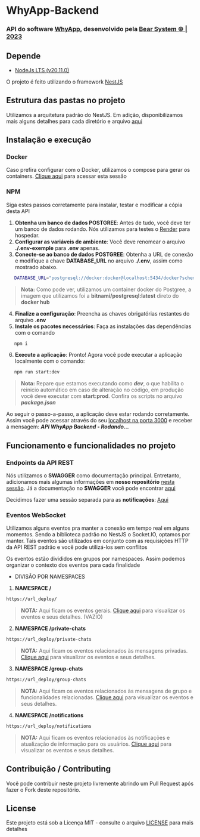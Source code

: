 # WhyApp-Backend

### API do software [WhyApp](https://github.com/bear-system-dev/whyapp-frontend), desenvolvido pela [Bear System © | 2023](https://bearsystem.onrender.com)

## Depende

- [NodeJs LTS (v20.11.0)](https://nodejs.org/en)
  
O projeto é feito utilizando o framework [NestJS](https://docs.nestjs.com)

## Estrutura das pastas no projeto

Utilizamos a arquitetura padrão do NestJS. Em adição, disponibilizamos mais alguns detalhes para cada diretório e arquivo [aqui](https://github.com/bear-system-dev/whyapp-backend/blob/dev/docs/structure.md)

## Instalação e execução

### Docker

Caso prefira configurar com o Docker, utilizamos o compose para gerar os containers. [Clique aqui](https://github.com/bear-system-dev/whyapp-backend/blob/dev/docs/Docker.md) para acessar esta sessão

### NPM

Siga estes passos corretamente para instalar, testar e modificar a cópia desta API

1. **Obtenha um banco de dados POSTGREE**: Antes de tudo, você deve ter um banco de dados rodando. Nós utilizamos para testes o [Render](https://render.com) para hospedar.
2. **Configurar as variáveis de ambiente**: Você deve renomear o arquivo **./.env-exemple** para **.env** apenas.
3. **Conecte-se ao banco de dados POSTGREE**: Obtenha a URL de conexão e modifique a chave **DATABASE_URL** no arquivo **./.env**, assim como mostrado abaixo.
```bash 
   DATABASE_URL="postgresql://docker:docker@localhost:5434/docker?schema=public" 
```
   >**Nota:** Como pode ver, utilizamos um container docker do Postgree, a imagem que utilizamos foi a **bitnami/postgresql:latest** direto do **docker hub**
   
4. **Finalize a configuração**: Preencha as chaves obrigatórias restantes do arquivo **.env**
5. **Instale os pacotes necessários**: Faça as instalações das dependências com o comando
```bash
   npm i
```
6. **Execute a aplicação**: Pronto! Agora você pode executar a aplicação localmente com o comando:
```bash
   npm run start:dev
```
>**Nota:** Repare que estamos executando como **_dev_**, o que habilita o reinicio automático em caso de alteração no código, em produção você deve executar com **start:prod**. Confira os scripts no arquivo **_package.json_**

Ao seguir o passo-a-passo, a aplicação deve estar rodando corretamente. Assim você pode acessar através do seu [localhost na porta 3000](http:127.0.0.1:3000) e receber a mensagem: **_API WhyApp Backend - Rodando..._**

## Funcionamento e funcionalidades no projeto

### Endpoints da API REST

Nós utilizamos o **SWAGGER** como documentação principal. Entretanto, adicionamos mais algumas informações em **nosso repositório** [nesta sessão](https://github.com/bear-system-dev/whyapp-backend/blob/dev/docs/endpoints.md). Já a documentação no **SWAGGER** você pode encontrar [aqui](https://whyapp-backend.onrender.com/v1/docs/api/#/)

Decidimos fazer uma sessão separada para as **notificações**: [Aqui](https://github.com/bear-system-dev/whyapp-backend/blob/dev/docs/notifications.md)

### Eventos WebSocket

Utilizamos alguns eventos pra manter a conexão em tempo real em alguns momentos. Sendo a biblioteca padrão no NestJS o Socket.IO, optamos por manter. Tais eventos são utilizados em conjunto com as requisições HTTP da API REST padrão e você pode utilizá-los sem conflitos

Os eventos estão divididos em grupos por namespaces. Assim podemos organizar o contexto dos eventos para cada finalidade

- DIVISÃO POR NAMESPACES

1. **NAMESPACE /**
```bash
https://url_deploy/
```
>**NOTA:** Aqui ficam os eventos gerais. [Clique aqui](https://github.com/bear-system-dev/whyapp-backend/blob/dev/docs/#) para visualizar os eventos e seus detalhes. (VAZIO)

2. **NAMESPACE /private-chats**
```bash
https://url_deploy/private-chats
```
>**NOTA:** Aqui ficam os eventos relacionados às mensagens privadas. [Clique aqui](https://github.com/bear-system-dev/whyapp-backend/blob/dev/docs/socket_private_events.md) para visualizar os eventos e seus detalhes.

3. **NAMESPACE /group-chats**
```bash
https://url_deploy/group-chats
```
>**NOTA:** Aqui ficam os eventos relacionados às mensagens de grupo e funcionalidades relacionadas. [Clique aqui](https://github.com/bear-system-dev/whyapp-backend/blob/dev/docs/group-events.md) para visualizar os eventos e seus detalhes.

4. **NAMESPACE /notifications**
```bash
https://url_deploy/notifications
```
>**NOTA:** Aqui ficam os eventos relacionados às notificações e atualização de informação para os usuários. [Clique aqui](https://github.com/bear-system-dev/whyapp-backend/blob/dev/docs/notifications-events.md) para visualizar os eventos e seus detalhes.

## Contribuição / Contributing
Você pode contribuir neste projeto livremente abrindo um Pull Request após fazer o Fork deste repositório.

## License
Este projeto está sob a Licença MIT - consulte o arquivo [LICENSE](https://github.com/bear-system-dev/whyapp-backend/blob/dev/LICENSE) para mais detalhes
